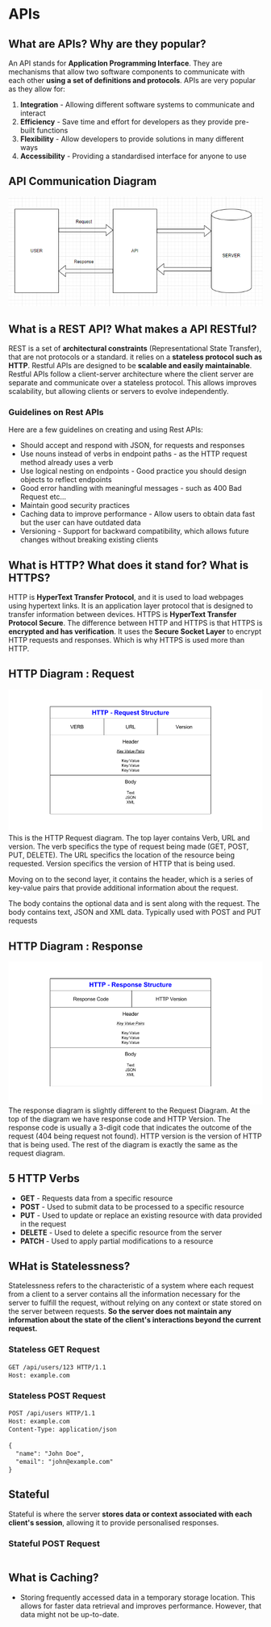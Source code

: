 # APIs

## What are APIs? Why are they popular?
An API stands for **Application Programming Interface**. They are mechanisms that allow two software components to communicate with each other **using a set of definitions and protocols**. APIs are very popular as they allow for:
1) **Integration** - Allowing different software systems to communicate and interact
2) **Efficiency** - Save time and effort for developers as they provide pre-built functions
3) **Flexibility** - Allow developers to provide solutions in many different ways
4) **Accessibility** - Providing a standardised interface for anyone to use

## API Communication Diagram
![img.png](images/img.png)

## What is a REST API? What makes a API RESTful?
REST is a set of **architectural constraints** (Representational State Transfer), that are not protocols or a standard. it relies on a **stateless protocol such as HTTP**. Restful APIs are designed to be **scalable and easily maintainable**. Restful APIs follow a client-server architecture where the client server are separate and communicate over a stateless protocol. This allows improves scalability, but allowing clients or servers to evolve independently.

### Guidelines on Rest APIs
Here  are a few guidelines on creating and using Rest APIs:
*  Should accept and respond with JSON, for requests and responses
*  Use nouns instead of verbs in endpoint paths - as the HTTP request method already uses a verb
* Use logical nesting on endpoints - Good practice you should design objects to reflect endpoints
* Good error handling with meaningful messages - such as 400 Bad Request etc...
* Maintain good security practices
* Caching data to improve performance - Allow users to obtain data fast but the user can have outdated data
* Versioning - Support for backward compatibility, which allows future changes without breaking existing clients

## What is HTTP? What does it stand for? What is HTTPS?
HTTP is **HyperText Transfer Protocol**, and it is used to load webpages using hypertext links. It is an application layer protocol that is designed to transfer information between devices.
HTTPS is **HyperText Transfer Protocol Secure**. The difference between HTTP and HTTPS is that HTTPS is **encrypted and has verification**. It uses the **Secure Socket Layer** to encrypt HTTP requests and responses. Which is why HTTPS is used more than HTTP.

## HTTP Diagram : Request

![img_1.png](images%2Fimg_1.png)
 This is the HTTP Request diagram. The top layer contains Verb, URL and version. The verb specifics the type of request being made (GET, POST, PUT, DELETE). The URL specifics the location of the resource being requested. Version specifics the version of HTTP that is being used.

Moving on to the second layer, it contains the header, which is a series of key-value pairs that provide additional information about the request.

The body contains the optional data and is sent along with the request. The body contains text, JSON and XML data. Typically used with POST and PUT requests

## HTTP Diagram : Response

![img_2.png](images%2Fimg_2.png)
The response diagram is slightly different to the Request Diagram. At the top of the diagram we have response code and HTTP Version. The response code is usually a 3-digit code that indicates the outcome of the request (404 being request not found). HTTP version is the version of HTTP that is being used. The rest of the diagram is exactly the same as the request diagram.

## 5 HTTP Verbs
* **GET** - Requests data from a specific resource
* **POST** - Used to submit data to be processed to a specific resource
* **PUT** - Used to update or replace an existing resource with data provided in the request
* **DELETE** - Used to delete a specific resource from the server
* **PATCH** - Used to apply partial modifications to a resource

## WHat is Statelessness?

Statelessness refers to the characteristic of a system where each request from a client to a server contains all the information necessary for the server to fulfill the request, without relying on any context or state stored on the server between requests. **So the server does not maintain any information about the state of the client's interactions beyond the current request.**

### Stateless GET Request
```
GET /api/users/123 HTTP/1.1
Host: example.com
```
### Stateless POST Request
```
POST /api/users HTTP/1.1
Host: example.com
Content-Type: application/json

{
  "name": "John Doe",
  "email": "john@example.com"
}
```
## Stateful
Stateful is where the server **stores data or context associated with each client's session**, allowing it to provide personalised responses.

### Stateful POST Request
```

```


## What is Caching?
* Storing frequently accessed data in a temporary storage location. This allows for faster data retrieval and improves performance. However, that data might not be up-to-date. 

